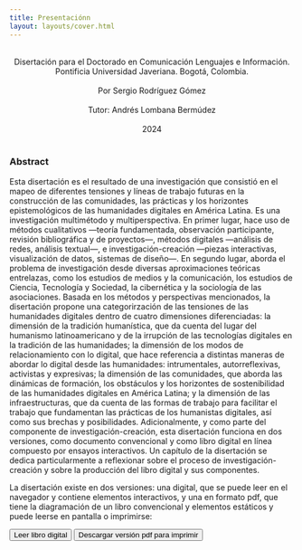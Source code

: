 ```yaml
---
title: Presentaciónn
layout: layouts/cover.html
---
```


<section class="single-page">
  <br/>

  <div style="text-align: center;">Disertación para el Doctorado en Comunicación Lenguajes e Información. Pontificia Universidad Javeriana. Bogotá, Colombia.</div>
  <br/>
  <div style="text-align: center;">Por Sergio Rodríguez Gómez</div>
  <br/>
  <div style="text-align: center;">Tutor: Andrés Lombana Bermúdez</div>
  <br/>
  <div style="text-align: center;">2024</div>
  <br/>

  <div class="separator"></div>
  
  ### Abstract

  Esta disertación es el resultado de una investigación que consistió en el mapeo de diferentes tensiones y líneas de trabajo futuras en la construcción de las comunidades, las prácticas y los horizontes epistemológicos de las humanidades digitales en América Latina. Es una investigación multimétodo y multiperspectiva. En primer lugar, hace uso de métodos cualitativos —teoría fundamentada, observación participante, revisión bibliográfica y de proyectos—, métodos digitales —análisis de redes, análisis textual—, e investigación-creación —piezas interactivas, visualización de datos, sistemas de diseño—. En segundo lugar, aborda el problema de investigación desde diversas aproximaciones teóricas entrelazas, como los estudios de medios y la comunicación, los estudios de Ciencia, Tecnología y Sociedad, la cibernética y la sociología de las asociaciones. Basada en los métodos y perspectivas mencionados, la disertación propone una categorirzación de las tensiones de las humanidades digitales dentro de cuatro dimensiones diferenciadas: la dimensión de la tradición humanística, que da cuenta del lugar del humanismo latinoamericano y de la irrupción de las tecnologías digitales en la tradición de las humanidades; la dimensión de los modos de relacionamiento con lo digital, que hace referencia a distintas maneras de abordar lo digital desde las humanidades: intrumentales, autorreflexivas, activistas y expresivas; la dimensión de las comunidades, que aborda las dinámicas de formación, los obstáculos y los horizontes de sostenibilidad de las humanidades digitales en América Latina; y la dimensión de las infraestructuras, que da cuenta de las formas de trabajo para facilitar el trabajo que fundamentan las prácticas de los humanistas digitales, así como sus brechas y posibilidades. Adicionalmente, y como parte del componente de investigación-creación, esta disertación funciona en dos versiones, como documento convencional y como libro digital en línea compuesto por ensayos interactivos. Un capítulo de la disertación se dedica particularmente a reflexionar sobre el proceso de investigación-creación y sobre la producción del libro digital y sus componentes.

  <div class="separator"></div>

  La disertación existe en dos versiones: una digital, que se puede leer en el navegador y contiene elementos interactivos, y una en formato pdf, que tiene la diagramación de un libro convencional y elementos estáticos y puede leerse en pantalla o imprimirse:

  <div class="version-buttons">
    <a href="{{ navigation.next.href }}"><button>Leer libro digital</button></a>
    <a class="silent-link" href="assets/MapeoHD_SergioRG.pdf" target="_blank"><button>Descargar versión pdf para imprimir</button></a>
  </div>

  <br/>

  <div class="separator"></div>

  <br/><br/><br/><br/><br/><br/><br/><br/><br/><br/>

</section>